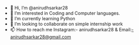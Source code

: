 - 👋 Hi, I’m @anirudhsarkar28
- 👀 I’m interested in Coding and Computer languages.
- 🌱 I’m currently learning Python
- 💞️ I’m looking to collaborate on simple internship work
- 📫 How to reach me  Instagram:- anirudhsarkar28 & Email:-anirudhsarkar28@gmail.com


<!---
anirudhsarkar28/anirudhsarkar28 is a ✨ special ✨ repository because its `README.md` (this file) appears on your GitHub profile.
You can click the Preview link to take a look at your changes.
--->
